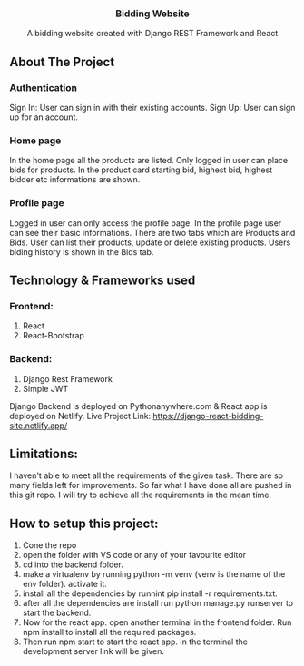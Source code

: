 <div align="center">
  <h3 align="center">Bidding Website</h3>
  <p align="center">
    A bidding website created with Django REST Framework and React
  </p>
</div>

## About The Project
### Authentication
Sign In: User can sign in with their existing accounts.
Sign Up: User can sign up for an account.
### Home page
In the home page all the products are listed. Only logged in user can place bids for products.
In the product card starting bid, highest bid, highest bidder etc informations are shown.
### Profile page
Logged in user can only access the profile page. In the profile page user can see their basic informations. There are two tabs which are Products and Bids. User can list their products, update or delete existing products. Users biding history is shown in the Bids tab.

## Technology & Frameworks used
### Frontend: 
1. React 
2. React-Bootstrap

### Backend: 
1. Django Rest Framework
2. Simple JWT

Django Backend is deployed on Pythonanywhere.com & React app is deployed on Netlify.
Live Project Link: https://django-react-bidding-site.netlify.app/

## Limitations:
I haven't able to meet all the requirements of the given task. There are so many fields left for improvements. So far what I have done all are pushed in this git repo. I will try to achieve all the requirements in the mean time.

## How to setup this project:
1. Cone the repo
2. open the folder with VS code or any of your favourite editor
3. cd into the backend folder.
4. make a virtualenv by running python -m venv (venv is the name of the env folder). activate it.
5. install all the dependencies by runnint pip install -r requirements.txt. 
6. after all the dependencies are install run python manage.py runserver to start the backend.
7. Now for the react app. open another terminal in the frontend folder. Run npm install to install all the required packages.
8. Then run npm start to start the react app. In the terminal the development server link will be given. 